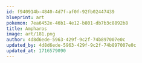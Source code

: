 ```yaml
---
id: f940914b-4840-4d7f-af0f-92fb02447439
blueprint: art
pokemon: 7ea6452e-46b1-4e12-b801-db7b3c8892b8
title: Ampharos
image: art/181.png
author: 4d8d6ede-5963-429f-9c2f-74b897007e0c
updated_by: 4d8d6ede-5963-429f-9c2f-74b897007e0c
updated_at: 1716579090
---
```

